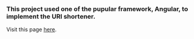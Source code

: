 ### This project used one of the pupular framework, Angular, to implement the URl shortener.

Visit this page [here](https://ihsuanhu.github.io/URL_Shortener/).

